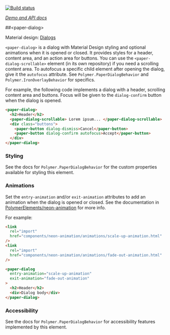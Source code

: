 <!---

This README is automatically generated from the comments in these files:
paper-dialog.html

Edit those files, and our readme bot will duplicate them over here!
Edit this file, and the bot will squash your changes :)

The bot does some handling of markdown. Please file a bug if it does the wrong
thing! https://github.com/PolymerLabs/tedium/issues

-->

[![Build status](https://travis-ci.org/PolymerElements/paper-dialog.svg?branch=master)](https://travis-ci.org/PolymerElements/paper-dialog)

_[Demo and API docs](https://elements.polymer-project.org/elements/paper-dialog)_

##&lt;paper-dialog&gt;

Material design: [Dialogs](https://www.google.com/design/spec/components/dialogs.html)

`<paper-dialog>` is a dialog with Material Design styling and optional animations when it is
opened or closed. It provides styles for a header, content area, and an action area for buttons.
You can use the `<paper-dialog-scrollable>` element (in its own repository) if you need a scrolling
content area. To autofocus a specific child element after opening the dialog, give it the `autofocus`
attribute. See `Polymer.PaperDialogBehavior` and `Polymer.IronOverlayBehavior` for specifics.

For example, the following code implements a dialog with a header, scrolling content area and
buttons. Focus will be given to the `dialog-confirm` button when the dialog is opened.

```html
<paper-dialog>
  <h2>Header</h2>
  <paper-dialog-scrollable> Lorem ipsum... </paper-dialog-scrollable>
  <div class="buttons">
    <paper-button dialog-dismiss>Cancel</paper-button>
    <paper-button dialog-confirm autofocus>Accept</paper-button>
  </div>
</paper-dialog>
```

### Styling

See the docs for `Polymer.PaperDialogBehavior` for the custom properties available for styling
this element.

### Animations

Set the `entry-animation` and/or `exit-animation` attributes to add an animation when the dialog
is opened or closed. See the documentation in
[PolymerElements/neon-animation](https://github.com/PolymerElements/neon-animation) for more info.

For example:

```html
<link
  rel="import"
  href="components/neon-animation/animations/scale-up-animation.html"
/>
<link
  rel="import"
  href="components/neon-animation/animations/fade-out-animation.html"
/>

<paper-dialog
  entry-animation="scale-up-animation"
  exit-animation="fade-out-animation"
>
  <h2>Header</h2>
  <div>Dialog body</div>
</paper-dialog>
```

### Accessibility

See the docs for `Polymer.PaperDialogBehavior` for accessibility features implemented by this
element.
